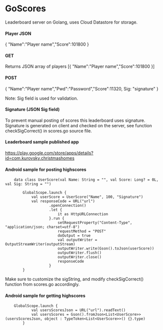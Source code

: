 # GoScores
Leaderboard server on Golang, uses Cloud Datastore for storage.


#### Player JSON
{ "Name":"Player name","Score":101800 }

#### GET 
Returns JSON array of players
[{ "Name":"Player name","Score":101800 }]

#### POST
{ "Name":"Player name","Pwd":"Password","Score":11320, Sig: "signature" }

Note: Sig field is used for validation. 

#### Signature (JSON Sig field)
To prevent manual posting of scores this leaderboard uses signature. Signature is generated on client and
checked on the server, see function checkSigCorrect() in scores.go source file.
 
#### Leaderboard sample published app
https://play.google.com/store/apps/details?id=com.kurovsky.christmashomes

#### Android sample for posting highscores
``` 
	data class UserScore(val Name: String = "", val Score: Long? = 0L, val Sig: String = "")

        GlobalScope.launch {
            val userScore = UserScore("Name", 100, "Signature")
            val responseCode = URL("url")
                    .openConnection()
                    .let {
                        it as HttpURLConnection
                    }.run {
                        setRequestProperty("Content-Type", "application/json; charset=utf-8")
                        requestMethod = "POST"
                        doOutput = true
                        val outputWriter = OutputStreamWriter(outputStream)
                        outputWriter.write(Gson().toJson(userScore))
                        outputWriter.flush()
                        outputWriter.close()
                        responseCode
                    }
        }
```

Make sure to customize the sigString, and modify checkSigCorrect() function from scores.go accordingly. 


#### Android sample for getting highscores
```
	GlobalScope.launch {
            val usersScoresJson = URL("url").readText()
            val usersScores = Gson().fromJson<List<UserScore>>(usersScoresJson, object : TypeToken<List<UserScore>>() {}.type)
        }
```
   
